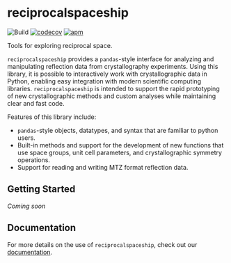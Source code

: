 # reciprocalspaceship
![Build](https://github.com/Hekstra-Lab/reciprocalspaceship/workflows/Build/badge.svg)
[![codecov](https://codecov.io/gh/Hekstra-Lab/reciprocalspaceship/branch/master/graph/badge.svg?token=4XxNesZmXB)](https://codecov.io/gh/Hekstra-Lab/reciprocalspaceship)
[![apm](https://img.shields.io/apm/l/vim-mode.svg)](https://github.com/Hekstra-Lab/marccd/blob/master/LICENSE)  

Tools for exploring reciprocal space.

`reciprocalspaceship` provides a `pandas`-style interface for
analyzing and manipulating reflection data from crystallography
experiments. Using this library, it is possible to interactively
work with crystallographic data in Python, enabling easy
integration with modern scientific computing libraries. `reciprocalspaceship`
is intended to support the rapid prototyping of new crystallographic methods and
custom analyses while maintaining clear and fast code.

Features of this library include:

- `pandas`-style objects, datatypes, and syntax that are familiar to python users.
- Built-in methods and support for the development of new functions that use space groups,
  unit cell parameters, and crystallographic symmetry operations.
- Support for reading and writing MTZ format reflection data.

## Getting Started

*Coming soon*

## Documentation

For more details on the use of `reciprocalspaceship`, check out our [documentation](https://hekstra-lab.github.io/reciprocalspaceship).
